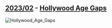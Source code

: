 ## [2023/02](https://github.com/rfordatascience/tidytuesday/blob/master/data/2023/2023-02-14/readme.md) - [Hollywood Age Gaps](https://github.com/HuongVu159/TidyTuesday-Data-Visualization/tree/main/14.02.2023_Hollywood%20Age%20Gaps)

![Hollywood_Age_Gaps](https://github.com/HuongVu159/TidyTuesday-Data-Visualization/assets/148712791/38c436c3-8f85-49b5-bbab-e590ae72dfb1)
